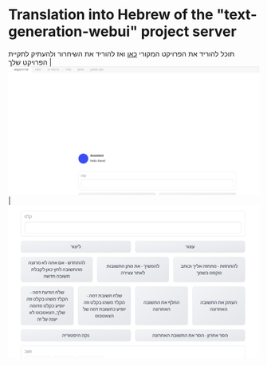 # Translation into Hebrew of the "text-generation-webui" project server
תוכל להוריד את הפרויקט המקורי [כאן](https://github.com/oobabooga/text-generation-webui)
ואז להוריד את השיחרור ולהעתיק לתקיית הפרויקט שלך
|![Image1](2.png)
|![Image1](1.png)
